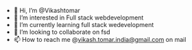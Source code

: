 - 👋 Hi, I’m @Vikashtomar
- 👀 I’m interested in Full stack webdevelopment
- 🌱 I’m currently learning full stack wedevelopment
- 💞️ I’m looking to collaborate on fsd
- 📫 How to reach me @vikash.tomar.india@gmail.com on mail

<!---
Vikashtomar/Vikashtomar is a ✨ special ✨ repository because its `README.md` (this file) appears on your GitHub profile.
You can click the Preview link to take a look at your changes.
--->
